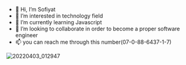 - 👋 Hi, I’m Sofiyat
- 👀 I’m interested in technology field
- 🌱 I’m currently learning Javascript
- 💞️ I’m looking to collaborate in order to become a proper software engineer
- 📫 you can reach me through this number(07-0-88-6437-1-7)

<!---
Sofiyat1/Sofiyat1 is a ✨ special ✨ repository because its `README.md` (this file) appears on your GitHub profile.
You can click the Preview link to take a look at your changes.
--->
![20220403_012947](https://user-images.githubusercontent.com/94489227/170317736-e4a014a8-bb58-4454-83c4-648bd5c5e8ce.jpg)
